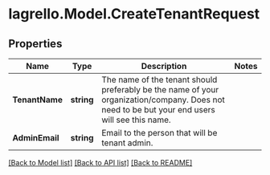 
# lagrello.Model.CreateTenantRequest

## Properties

Name | Type | Description | Notes
------------ | ------------- | ------------- | -------------
**TenantName** | **string** | The name of the tenant should preferably be the name of your organization/company. Does not need to be but your end users will see this name. | 
**AdminEmail** | **string** | Email to the person that will be tenant admin. | 

[[Back to Model list]](../README.md#documentation-for-models)
[[Back to API list]](../README.md#documentation-for-api-endpoints)
[[Back to README]](../README.md)

